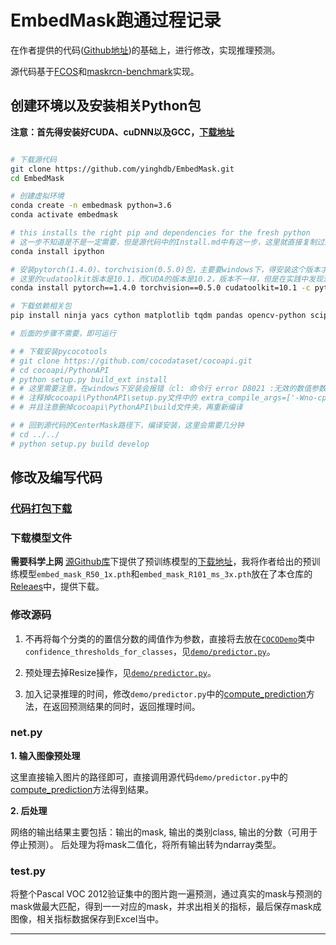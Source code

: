 # EmbedMask跑通过程记录

在作者提供的代码([Github地址](https://github.com/yinghdb/EmbedMask))的基础上，进行修改，实现推理预测。

源代码基于[FCOS](https://github.com/tianzhi0549/FCOS)和[maskrcn-benchmark](https://github.com/facebookresearch/maskrcnn-benchmark)实现。

## 创建环境以及安装相关Python包

**注意：首先得安装好CUDA、cuDNN以及GCC，[下载地址](../../README.md#实验环境)**

````bash

# 下载源代码
git clone https://github.com/yinghdb/EmbedMask.git
cd EmbedMask

# 创建虚拟环境
conda create -n embedmask python=3.6
conda activate embedmask

# this installs the right pip and dependencies for the fresh python
# 这一步不知道是不是一定需要，但是源代码中的Install.md中有这一步，这里就直接复制过来执行了
conda install ipython

# 安装pytorch(1.4.0)、torchvision(0.5.0)包，主要要windows下，得安装这个版本才行，其他版本会报错，见连接[RuntimeError: Error compiling objects for extension](https://github.com/facebookresearch/maskrcnn-benchmark/issues/1236#issuecomment-645739809)
# 这里的cudatoolkit版本是10.1，而CUDA的版本是10.2，版本不一样，但是在实践中发现没有太大问题，并且如果直接修改cudatoolkit=10.2，会找不到包
conda install pytorch==1.4.0 torchvision==0.5.0 cudatoolkit=10.1 -c pytorch

# 下载依赖相关包
pip install ninja yacs cython matplotlib tqdm pandas opencv-python scipy openpyxl scikit-image 

# 后面的步骤不需要，即可运行

# # 下载安装pycocotools
# git clone https://github.com/cocodataset/cocoapi.git
# cd cocoapi/PythonAPI
# python setup.py build_ext install
# # 这里需要注意，在windows下安装会报错（cl: 命令行 error D8021 :无效的数值参数“/Wno-cpp”）
# # 注释掉cocoapi\PythonAPI\setup.py文件中的 extra_compile_args=['-Wno-cpp', '-Wno-unused-function', '-std=c99'] 这一句，
# # 并且注意删掉cocoapi\PythonAPI\build文件夹，再重新编译

# # 回到源代码的CenterMask路径下，编译安装，这里会需要几分钟
# cd ../../
# python setup.py build develop

````

## 修改及编写代码
### [代码打包下载](https://github.com/BingqiangZhou/IntSeg_InsSeg_CodeCollection/releases/tag/embedmask)

### 下载模型文件

**需要科学上网** [源Github库](https://github.com/yinghdb/EmbedMask)下提供了预训练模型的[下载地址](https://github.com/yinghdb/EmbedMask#pretrained-models)，我将作者给出的预训练模型`embed_mask_R50_1x.pth`和`embed_mask_R101_ms_3x.pth`放在了本仓库的[Releaes](https://github.com/BingqiangZhou/IntSeg_InsSeg_CodeCollection/releases/tag/embedmask)中，提供下载。

### 修改源码

1. 不再将每个分类的的置信分数的阈值作为参数，直接将去放在[`COCODemo`](./demo/predictor.py)类中`confidence_thresholds_for_classes`，见[`demo/predictor.py`]()。

2. 预处理去掉Resize操作，见[`demo/predictor.py`]()。

3. 加入记录推理的时间，修改`demo/predictor.py`中的[compute_prediction]()方法，在返回预测结果的同时，返回推理时间。

### net.py

**1. 输入图像预处理**

这里直接输入图片的路径即可，直接调用源代码`demo/predictor.py`中的[compute_prediction]()方法得到结果。

**2. 后处理**

网络的输出结果主要包括：输出的mask, 输出的类别class, 输出的分数（可用于停止预测）。
后处理为将mask二值化，将所有输出转为ndarray类型。

### test.py

将整个Pascal VOC 2012验证集中的图片跑一遍预测，通过真实的mask与预测的mask做最大匹配，得到一一对应的mask，并求出相关的指标，最后保存mask成图像，相关指标数据保存到Excel当中。

---